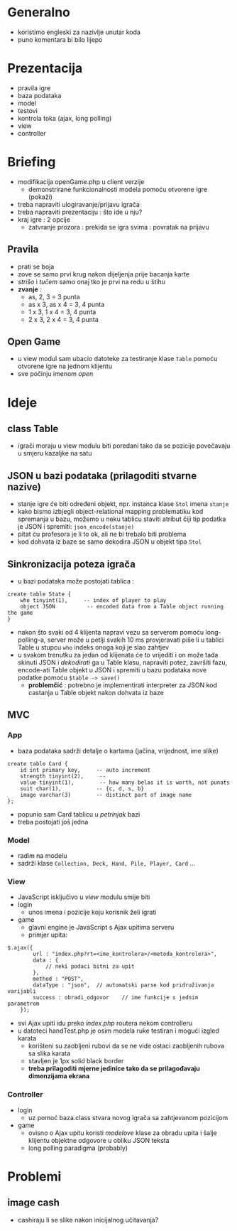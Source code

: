 # Generalno
* koristimo engleski za nazivlje unutar koda
* puno komentara bi bilo lijepo

# Prezentacija
* pravila igre
* baza podataka
* model
* testovi
* kontrola toka (ajax, long polling)
* view
* controller

# Briefing

* modifikacija openGame.php u client verzije
    * demonstrirane funkcionalnosti modela pomoću otvorene igre (pokaži)
* treba napraviti ulogiravanje/prijavu igrača
* treba napraviti prezentaciju : što ide u nju?
* kraj igre : 2 opcije
    * zatvranje prozora : prekida se igra svima : povratak na prijavu

## Pravila
* prati se boja
* zove se samo prvi krug nakon dijeljenja prije bacanja karte
* *strišo* i *tučem* samo onaj tko je prvi na redu u štihu
* **zvanje** : 
    * as, 2, 3 = 3 punta
    * as x 3, as x 4 = 3, 4 punta
    * 1 x 3, 1 x 4 = 3, 4 punta
    * 2 x 3, 2 x 4 = 3, 4 punta

## Open Game
* u view modul sam ubacio datoteke za testiranje klase `Table` pomoću otvorene igre na jednom klijentu
* sve počinju imenom *open*

# Ideje

## class Table
* igrači moraju u view modulu biti poredani tako da se pozicije povečavaju u smjeru kazaljke na satu

## JSON u bazi podataka (prilagoditi stvarne nazive)
* stanje igre će biti određeni objekt, npr. instanca klase `Stol` imena `stanje`
* kako bismo izbjegli object-relational mapping problematiku kod spremanja u bazu, možemo u neku tablicu staviti atribut čiji tip podatka je JSON i spremiti: `json_encode(stanje)`
* pitat ću profesora je li to ok, ali ne bi trebalo biti problema
* kod dohvata iz baze se samo dekodira JSON u objekt tipa `Stol`

## Sinkronizacija poteza igrača
* u bazi podataka može postojati tablica :
```
create table State {
    who tinyint(1),     -- index of player to play
    object JSON          -- encoded data from a Table object running the game
}
```
* nakon što svaki od 4 klijenta napravi vezu sa serverom pomoću long-polling-a, server može u petlji svakih 10 ms provjeravati piše li u tablici Table u stupcu `who` indeks onoga koji je slao zahtjev
* u svakom trenutku za jedan od klijenata će to vrijediti i on može tada skinuti JSON i *dekodirati* ga u Table klasu, napraviti potez, završiti fazu, encode-ati Table objekt u JSON i spremiti u bazu podataka nove podatke pomoću `$table -> save()`
    * **problemčić** : potrebno je implementirati interpreter za JSON kod castanja u Table objekt nakon dohvata iz baze

## MVC

### App
* baza podataka sadrži detalje o kartama (jačina, vrijednost, ime slike)
```
create table Card {
    id int primary key,     -- auto increment
    strength tinyint(2),     -- 
    value tinyint(1),        -- how many belas it is worth, not punats
    suit char(1),           -- {c, d, s, b}
    image varchar(3)        -- distinct part of image name
};
```

* popunio sam Card tablicu u *petrinjak* bazi
* treba postojati još jedna 

### Model
* radim na modelu
* sadrži klase `Collection, Deck, Hand, Pile, Player, Card` ...

### View
* JavaScript isključivo u *view* modulu smije biti
* login
    * unos imena i pozicije koju korisnik želi igrati
* game 
    * glavni engine je JavaScript s Ajax upitima serveru
    * primjer upita:

```
$.ajax({
        url : "index.php?rt=<ime_kontrolera>/<metoda_kontrolera>",
        data : {
            // neki podaci bitni za upit
        },
        method : "POST",
        dataType : "json",  // automatski parse kod pridruživanja varijabli
        success : obradi_odgovor    // ime funkcije s jednim parametrom
    });
```

* svi Ajax upiti idu preko *index.php* routera nekom controlleru
* u datoteci handTest.php je osim modela ruke testiran i mogući izgled karata
    * korišteni su zaobljeni rubovi da se ne vide ostaci zaobljenih rubova sa slika karata
    * stavljen je 1px solid black border
    * **treba prilagoditi mjerne jedinice tako da se prilagođavaju dimenzijama ekrana**

### Controller
* login
    * uz pomoć baza.class stvara novog igrača sa zahtjevanom pozicijom
* game
    * ovisno o Ajax upitu koristi *modelove* klase za obradu upita i šalje klijentu
    objektne odgovore u obliku JSON teksta
    * long polling paradigma (probably)

# Problemi

## image cash
* cashiraju li se slike nakon inicijalnog učitavanja?
